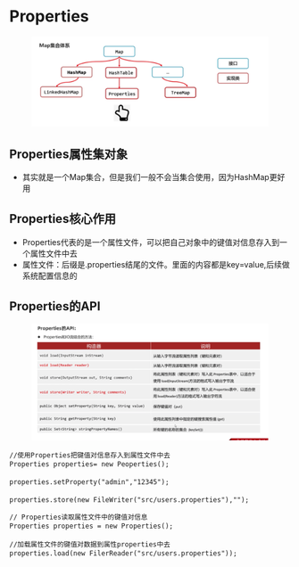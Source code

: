 # Properties

<figure><img src="../.gitbook/assets/Screen Shot 2022-11-12 at 12.29.19 AM.png" alt=""><figcaption></figcaption></figure>

## Properties属性集对象

* 其实就是一个Map集合，但是我们一般不会当集合使用，因为HashMap更好用

## Properties核心作用

* Properties代表的是一个属性文件，可以把自己对象中的键值对信息存入到一个属性文件中去
* 属性文件：后缀是.properties结尾的文件。里面的内容都是key=value,后续做系统配置信息的

## Properties的API

<figure><img src="../.gitbook/assets/Screen Shot 2022-11-12 at 12.32.36 AM.png" alt=""><figcaption></figcaption></figure>

```
//使用Properties把键值对信息存入到属性文件中去
Properties properties= new Peoperties();

properties.setProperty("admin","12345");

properties.store(new FileWriter("src/users.properties"),"");

```

```
// Properties读取属性文件中的键值对信息
Properties properties = new Properties();

//加载属性文件的键值对数据到属性properties中去
properties.load(new FilerReader("src/users.properties"));
```
